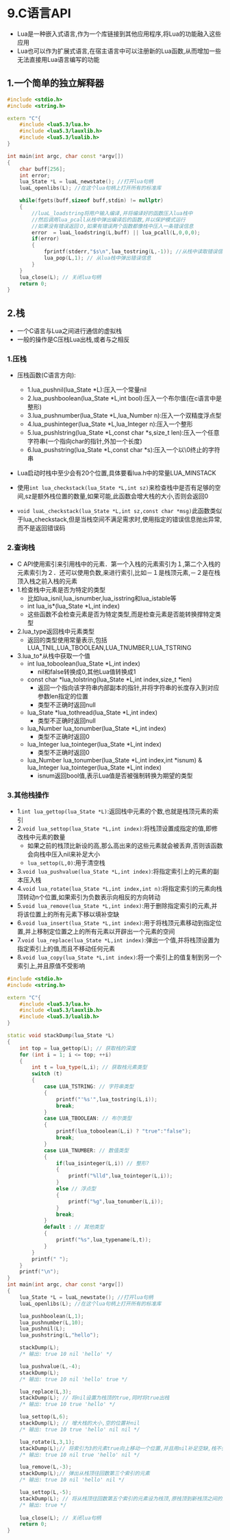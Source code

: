 # 9.C语言API
- Lua是一种嵌入式语言,作为一个库链接到其他应用程序,将Lua的功能融入这些应用
- Lua也可以作为扩展式语言,在宿主语言中可以注册新的Lua函数,从而增加一些无法直接用Lua语言编写的功能

## 1.一个简单的独立解释器
```cpp
#include <stdio.h>
#include <string.h>

extern "C"{
    #include <lua5.3/lua.h>
    #include <lua5.3/lauxlib.h>
    #include <lua5.3/lualib.h>
}

int main(int argc, char const *argv[])
{
    char buff[256];
    int error;
    lua_State *L = luaL_newstate(); //打开lua句柄
    luaL_openlibs(L); //在这个lua句柄上打开所有的标准库

    while(fgets(buff,sizeof buff,stdin) != nullptr)
    {
        //luaL_loadstring将用户输入编译,并将编译好的函数压入lua栈中
        //然后调用lua_pcall从栈中弹出编译后的函数,并以保护模式运行
        //如果没有错误返回０,如果有错误两个函数都像栈中压入一条错误信息
        error  = luaL_loadstring(L,buff) || lua_pcall(L,0,0,0);
        if(error)
        {
            fprintf(stderr,"$s\n",lua_tostring(L,-1)); //从栈中读取错误信息
            lua_pop(L,1); // 从lua栈中弹出错误信息
        }
    }
    lua_close(L); // 关闭lua句柄
    return 0;
}
```

## 2.栈
- 一个C语言与Lua之间进行通信的虚拟栈
- 一般的操作是C压栈Lua出栈,或者与之相反

### 1.压栈
- 压栈函数(C语言方向):
  - 1.lua_pushnil(lua_State *L):压入一个常量nil
  - 2.lua_pushboolean(lua_State *L,int bool):压入一个布尔值(在c语言中是整形)
  - 3.lua_pushnumber(lua_State *L,lua_Number n):压入一个双精度浮点型
  - 4.lua_pushinteger(lua_State *L,lua_Integer n):压入一个整形
  - 5.lua_pushlstring(lua_State *L,const char *s,size_t len):压入一个任意字符串(一个指向char的指针,外加一个长度)
  - 6.lua_pushstring(lua_State *L,const char *s):压入一个以\0终止的字符串

- Lua启动时栈中至少会有20个位置,具体要看lua.h中的常量LUA_MINSTACK
- 使用`int lua_checkstack(lua_State *L,int sz)`来检查栈中是否有足够的空间,sz是额外栈位置的数量,如果可能,此函数会增大栈的大小,否则会返回0
- `void luaL_checkstack(lua_State *L,int sz,const char *msg)`此函数类似于lua_checkstack,但是当栈空间不满足需求时,使用指定的错误信息抛出异常,而不是返回错误码

### 2.查询栈
- C API使用索引来引用栈中的元素．第一个入栈的元素索引为１,第二个入栈的元素索引为２．还可以使用负数,来进行索引,比如－１是栈顶元素,－２是在栈顶入栈之前入栈的元素
- 1.检查栈中元素是否为特定的类型
  - 比如lua_isnil,lua_isnumber,lua_isstring和lua_istable等
  - int lua_is*(lua_State *L,int index)
  - 这些函数不会检查元素是否为特定类型,而是检查元素是否能转换撑特定类型
- 2.lua_type返回栈中元素类型
  - 返回的类型使用常量表示,包括LUA_TNIL,LUA_TBOOLEAN,LUA_TNUMBER,LUA_TSTRING
- 3.lua_to*从栈中获取一个值
  - int lua_toboolean(lua_State *L,int index)
    - nil和false转换成0,其他Lua值转换成1
  - const char *lua_tolstring(lua_State *L,int index,size_t *len)
    - 返回一个指向该字符串内部副本的指针,并将字符串的长度存入到对应参数len指定的位置
    - 类型不正确时返回null
  - lua_State *lua_tothread(lua_State *L,int index)
    - 类型不正确时返回null
  - lua_Number lua_tonumber(lua_State *L,int index)
    - 类型不正确时返回0
  - lua_Integer lua_tointeger(lua_State *L,int index)
    - 类型不正确时返回0
  - lua_Number lua_tonumber(lua_State *L,int index,int *isnum) & lua_Integer lua_tointeger(lua_State *L,int index)
    - isnum返回bool值,表示Lua值是否被强制转换为期望的类型

### 3.其他栈操作
- 1.`int lua_gettop(lua_State *L)`:返回栈中元素的个数,也就是栈顶元素的索引
- 2.`void lua_settop(lua_State *L,int index)`:将栈顶设置成指定的值,即修改栈中元素的数量
  - 如果之前的栈顶比新设的高,那么高出来的这些元素就会被丢弃,否则该函数会向栈中压入nil来补足大小
  - `lua_settop(L,0)`:用于清空栈
- 3.`void lua_pushvalue(lua_State *L,int index)`:将指定索引上的元素的副本压入栈
- 4.`void lua_rotate(lua_State *L,int index,int n)`:将指定索引的元素向栈顶转动n个位置,如果索引为负数表示向相反的方向转动
- 5.`void lua_remove(lua_State *L,int index)`:用于删除指定索引的元素,并将该位置上的所有元素下移以填补空缺
- 6.`void lua_insert(lua_State *L,int index)`:用于将栈顶元素移动到指定位置,并上移制定位置之上的所有元素以开辟出一个元素的空间
- 7.`void lua_replace(lua_State *L,int index)`:弹出一个值,并将栈顶设置为指定索引上的值,而且不移动任何元素
- 8.`void lua_copy(lua_State *L,int index)`:将一个索引上的值复制到另一个索引上,并且原值不受影响

```cpp
#include <stdio.h>
#include <string.h>

extern "C"{
    #include <lua5.3/lua.h>
    #include <lua5.3/lauxlib.h>
    #include <lua5.3/lualib.h>
}

static void stackDump(lua_State *L)
{
    int top = lua_gettop(L); // 获取栈的深度
    for (int i = 1; i <= top; ++i)
    {
        int t = lua_type(L,i); // 获取栈元素类型
        switch (t)
        {
            case LUA_TSTRING: // 字符串类型
            {
                printf("'%s'",lua_tostring(L,i));
                break;
            }
            case LUA_TBOOLEAN: // 布尔类型
            {
                printf(lua_toboolean(L,i) ? "true":"false");
                break;
            }
            case LUA_TNUMBER: // 数值类型
            {
                if(lua_isinteger(L,i)) // 整形?
                {
                    printf("%lld",lua_tointeger(L,i));
                }
                else // 浮点型
                {
                    printf("%g",lua_tonumber(L,i));
                }
                break;
            }
            default : // 其他类型
            {
                printf("%s",lua_typename(L,t));
            }
        }
        printf(" ");
    }
    printf("\n");
}
int main(int argc, char const *argv[])
{
    lua_State *L = luaL_newstate(); //打开lua句柄
    luaL_openlibs(L); //在这个lua句柄上打开所有的标准库

    lua_pushboolean(L,1);
    lua_pushnumber(L,10);
    lua_pushnil(L);
    lua_pushstring(L,"hello");

    stackDump(L);
    /* 输出: true 10 nil 'hello' */

    lua_pushvalue(L,-4);
    stackDump(L);
    /* 输出: true 10 nil 'hello' true */

    lua_replace(L,3);
    stackDump(L); // 将nil设置为栈顶的true,同时将true出栈
    /* 输出: true 10 true 'hello' */

    lua_settop(L,6);
    stackDump(L); // 增大栈的大小,空的位置补nil
    /* 输出: true 10 true 'hello' nil nil */

    lua_rotate(L,3,1);
    stackDump(L);// 将索引为3的元素true向上移动一个位置,并且用nil补足空缺,栈不会自动扩增,栈顶元素自动出栈
    /* 输出: true 10 nil true 'hello' nil */

    lua_remove(L,-3);
    stackDump(L);// 弹出从栈顶往回数第三个索引的元素
    /* 输出: true 10 nil 'hello' nil */

    lua_settop(L,-5);
    stackDump(L); // 将从栈顶往回数第五个索引的元素设为栈顶,原栈顶到新栈顶之间的元素全部出栈
    /* 输出: true */
    
    lua_close(L); // 关闭lua句柄
    return 0;
}

```